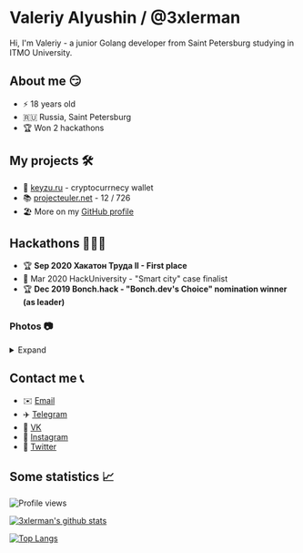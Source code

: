 # Valeriy Alyushin / @3xlerman
Hi, I'm Valeriy - a junior Golang developer from Saint Petersburg studying in ITMO University.

## About me 😏
* ⚡️ 18 years old
* 🇷🇺 Russia, Saint Petersburg
* 🏆 Won 2 hackathons

## My projects 🛠
* 🔑 [keyzu.ru](keyzu.ru) - cryptocurrnecy wallet
* 📚 [projecteuler.net](projecteuler.net) - 12 / 726
* 🏖 More on my [GitHub profile](github.com/3xlerman)

## Hackathons 👨🏻‍💻
* 🏆 **Sep 2020 Хакатон Труда II - First place**
* 🏁 Mar 2020 HackUniversity - "Smart city" case finalist
* 🏆 **Dec 2019 Bonch.hack - "Bonch.dev's Choice" nomination winner (as leader)**
### Photos 📷
<details>
<summary>Expand</summary>

<img src="https://imgur.com/mAJCRtl" align="center" height="33%" width="33%">
<img src="https://imgur.com/L0bl8XQ" align="center" height="33%" width="33%">

</details>

## Contact me 📞
* ✉️ [Email](mailto:lermanworks@gmail.com)
* ✈️ [Telegram](https://t.me/lermanlermanlerman)
* 🐶 [VK](https://vk.com/3xlerman)
* 📸 [Instagram](https://instagram.com/lermanlermanlerman)
* 🐤 [Twitter](https://twitter.com/3xlerman)

## Some statistics 📈

![Profile views](https://gpvc.arturio.dev/3xlerman)

[![3xlerman's github stats](https://github-readme-stats.vercel.app/api?username=3xlerman)](https://github.com/anuraghazra/github-readme-stats)

[![Top Langs](https://github-readme-stats.vercel.app/api/top-langs/?username=3xlerman)](https://github.com/anuraghazra/github-readme-stats)

